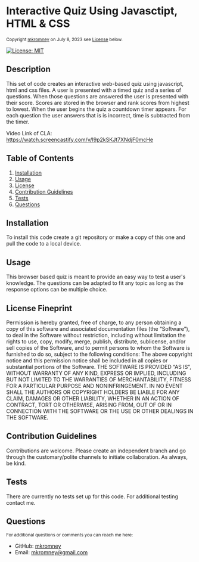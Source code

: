 
  <a id="README"></a> 
  # Interactive Quiz Using Javasctipt, HTML & CSS
  <small>Copyright [mkromney](https://github.com/mkromney) on July 8, 2023 see [License](#license) below.</small>

  [![License: MIT](https://img.shields.io/badge/License-MIT-yellow.svg)](https://opensource.org/licenses/MIT)
  
  ## Description
  This set of code creates an interactive web-based quiz using javascript, html and css files. A user is presented with a timed quiz and a series of questions. When those questions are answered the user is presented with their score. Scores are stored in the browser and rank scores from highest to lowest. When the user begins the quiz a countdown timer appears. For each question the user answers that is is incorrect, time is subtracted from the timer.

  Video Link of CLA:
  https://watch.screencastify.com/v/I9p2kSKJt7XNdjF0mcHe

  ## Table of Contents
  1. [Installation](#installation)
  2. [Usage](#usage)
  3. [License](#license)
  4. [Contribution Guidelines](#contribution)
  5. [Tests](#tests)
  6. [Questions](#questions)
  
  ## Installation
  To install this code create a git repository or make a copy of this one and pull the code to a local device. 
  
  ## Usage
  This browser based quiz is meant to provide an easy way to test a user's knowledge. The questions can be adapted to fit any topic as long as the response options can be multiple choice. 

  ## License Fineprint
  Permission is hereby granted, free of charge, to any person obtaining a copy of this software and associated documentation files (the “Software”), to deal in the Software without restriction, including without limitation the rights to use, copy, modify, merge, publish, distribute, sublicense, and/or sell copies of the Software, and to permit persons to whom the Software is furnished to do so, subject to the following conditions: The above copyright notice and this permission notice shall be included in all copies or substantial portions of the Software. THE SOFTWARE IS PROVIDED “AS IS”, WITHOUT WARRANTY OF ANY KIND, EXPRESS OR IMPLIED, INCLUDING BUT NOT LIMITED TO THE WARRANTIES OF MERCHANTABILITY, FITNESS FOR A PARTICULAR PURPOSE AND NONINFRINGEMENT. IN NO EVENT SHALL THE AUTHORS OR COPYRIGHT HOLDERS BE LIABLE FOR ANY CLAIM, DAMAGES OR OTHER LIABILITY, WHETHER IN AN ACTION OF CONTRACT, TORT OR OTHERWISE, ARISING FROM, OUT OF OR IN CONNECTION WITH THE SOFTWARE OR THE USE OR OTHER DEALINGS IN THE SOFTWARE.

  ## Contribution Guidelines
  Contributions are welcome. Please create an independent branch and go through the customary/polite channels to initiate collaboration. As always, be kind. 
  
  ## Tests
  There are currently no tests set up for this code. For additional testing contact me. 

  ## Questions
  <small>For additional questions or comments you can reach me here:</small>

  - GitHub: [mkromney](https://github.com/mkromney)
  - Email: [mkromney@gmail.com](mailto:mkromney@gmail.com)

  
